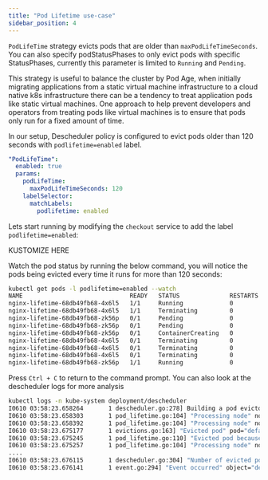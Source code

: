 ```yaml
---
title: "Pod Lifetime use-case"
sidebar_position: 4
---
```


`PodLifeTime` strategy evicts pods that are older than `maxPodLifeTimeSeconds`. You can also specify podStatusPhases to only evict pods with specific StatusPhases, currently this parameter is limited to `Running` and `Pending`.

This strategy is useful to balance the cluster by Pod Age, when initially migrating applications from a static virtual machine infrastructure to a cloud native k8s infrastructure there can be a tendency to treat application pods like static virtual machines. One approach to help prevent developers and operators from treating pods like virtual machines is to ensure that pods only run for a fixed amount of time.

In our setup, Descheduler policy is configured to evict pods older than 120 seconds with `podlifetime=enabled` label.

```yaml
"PodLifeTime":
  enabled: true
  params:
    podLifeTime:
      maxPodLifeTimeSeconds: 120
    labelSelector:
      matchLabels:
        podlifetime: enabled
```

Lets start running by modifying the `checkout` service to add the label `podlifetime=enabled`:

KUSTOMIZE HERE

Watch the pod status by running the below command, you will notice the pods being evicted every time it runs for more than 120 seconds:

```bash test=false
kubectl get pods -l podlifetime=enabled --watch 
NAME                              READY   STATUS              RESTARTS   AGE
nginx-lifetime-68db49fb68-4x6l5   1/1     Running             0          2m24s
nginx-lifetime-68db49fb68-4x6l5   1/1     Terminating         0          3m
nginx-lifetime-68db49fb68-zk56p   0/1     Pending             0          0s
nginx-lifetime-68db49fb68-zk56p   0/1     Pending             0          0s
nginx-lifetime-68db49fb68-zk56p   0/1     ContainerCreating   0          0s
nginx-lifetime-68db49fb68-4x6l5   0/1     Terminating         0          3m
nginx-lifetime-68db49fb68-4x6l5   0/1     Terminating         0          3m1s
nginx-lifetime-68db49fb68-4x6l5   0/1     Terminating         0          3m1s
nginx-lifetime-68db49fb68-zk56p   1/1     Running             0          2s
```

Press `Ctrl + C` to return to the command prompt. You can also look at the descheduler logs for more analysis

```bash test=false
kubectl logs -n kube-system deployment/descheduler
I0610 03:58:23.658264       1 descheduler.go:278] Building a pod evictor
I0610 03:58:23.658303       1 pod_lifetime.go:104] "Processing node" node="ip-10-14-10-225.us-west-2.compute.internal"
I0610 03:58:23.658392       1 pod_lifetime.go:104] "Processing node" node="ip-10-14-11-249.us-west-2.compute.internal"
I0610 03:58:23.675177       1 evictions.go:163] "Evicted pod" pod="default/nginx-lifetime-68db49fb68-4x6l5" reason="PodLifeTime" strategy="PodLifeTime" node="ip-10-14-11-249.us-west-2.compute.internal"
I0610 03:58:23.675245       1 pod_lifetime.go:110] "Evicted pod because it exceeded its lifetime" pod="default/nginx-lifetime-68db49fb68-4x6l5" maxPodLifeTime=120
I0610 03:58:23.675257       1 pod_lifetime.go:104] "Processing node" node="ip-10-14-12-91.us-west-2.compute.internal"
....
I0610 03:58:23.676115       1 descheduler.go:304] "Number of evicted pods" totalEvicted=1
I0610 03:58:23.676141       1 event.go:294] "Event occurred" object="default/nginx-lifetime-68db49fb68-4x6l5" fieldPath="" kind="Pod" apiVersion="v1" type="Normal" reason="Descheduled" message="pod evicted by sigs.k8s.io/deschedulerPodLifeTime"
```
